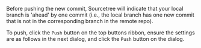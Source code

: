 Before pushing the new commit, Sourcetree will indicate that your local branch is 'ahead' by one commit (i.e., the local branch has one new commit that is not in the corresponding branch in the remote repo).

<pic eager src="{{baseUrl}}/gitAndGithub/push/images/sourcetreeLocalBranchAhead.png" height="100" />
<p/>

To push, click the `Push` button on the top buttons ribbon, ensure the settings are as follows in the next dialog, and click the `Push` button on the dialog.

<pic eager src="{{baseUrl}}/gitAndGithub/push/images/sourcetreePushDialog.png" height="150" />
<p/>

